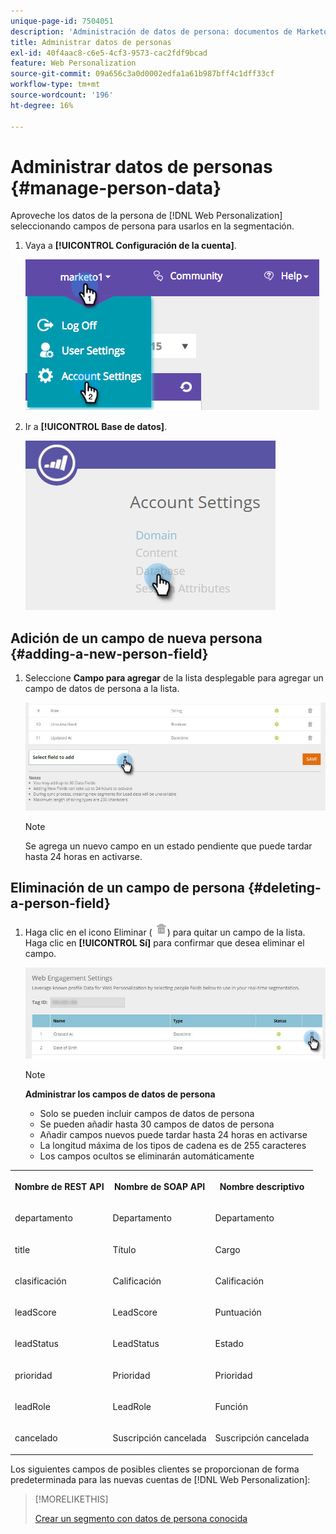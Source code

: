 ```yaml
---
unique-page-id: 7504051
description: 'Administración de datos de persona: documentos de Marketo, documentación del producto'
title: Administrar datos de personas
exl-id: 40f4aac8-c6e5-4cf3-9573-cac2fdf9bcad
feature: Web Personalization
source-git-commit: 09a656c3a0d0002edfa1a61b987bff4c1dff33cf
workflow-type: tm+mt
source-wordcount: '196'
ht-degree: 16%

---
```


# Administrar datos de personas {#manage-person-data}

Aproveche los datos de la persona de [!DNL Web Personalization] seleccionando campos de persona para usarlos en la segmentación.

1. Vaya a **[!UICONTROL Configuración de la cuenta]**.

   ![](assets/image2015-5-7-15-3a17-3a23.png)

1. Ir a **[!UICONTROL Base de datos]**.

   ![](assets/account-settings-dropdown-database.jpg)

## Adición de un campo de nueva persona {#adding-a-new-person-field}

1. Seleccione **Campo para agregar** de la lista desplegable para agregar un campo de datos de persona a la lista.

   ![](assets/add-a-person-field-hand.jpg)

   >[!NOTE]
   >
   >Se agrega un nuevo campo en un estado pendiente que puede tardar hasta 24 horas en activarse.

## Eliminación de un campo de persona {#deleting-a-person-field}

1. Haga clic en el icono Eliminar ( ![—](assets/image2015-3-24-13-3a45-3a56.png)) para quitar un campo de la lista. Haga clic en **[!UICONTROL Sí]** para confirmar que desea eliminar el campo.

   ![](assets/web-engagement-settings-delete.jpg)

   >[!NOTE]
   >
   >**Administrar los campos de datos de persona**
   >
   >* Solo se pueden incluir campos de datos de persona
   >* Se pueden añadir hasta 30 campos de datos de persona
   >* Añadir campos nuevos puede tardar hasta 24 horas en activarse
   >* La longitud máxima de los tipos de cadena es de 255 caracteres
   >* Los campos ocultos se eliminarán automáticamente

<table>
 <tbody>
  <tr>
   <th><p>Nombre de REST API</p></th>
   <th><p>Nombre de SOAP API</p></th>
   <th><p>Nombre descriptivo</p></th>
  </tr>
  <tr>
   <td><p>departamento</p></td>
   <td><p>Departamento</p></td>
   <td><p>Departamento</p></td>
  </tr>
  <tr>
   <td><p>title</p></td>
   <td><p>Título</p></td>
   <td><p>Cargo</p></td>
  </tr>
  <tr>
   <td><p>clasificación</p></td>
   <td><p>Calificación</p></td>
   <td><p>Calificación</p></td>
  </tr>
  <tr>
   <td><p>leadScore</p></td>
   <td><p>LeadScore</p></td>
   <td><p>Puntuación</p></td>
  </tr>
  <tr>
   <td><p>leadStatus</p></td>
   <td><p>LeadStatus</p></td>
   <td><p>Estado</p></td>
  </tr>
  <tr>
   <td><p>prioridad</p></td>
   <td><p>Prioridad</p></td>
   <td><p>Prioridad</p></td>
  </tr>
  <tr>
   <td><p>leadRole</p></td>
   <td><p>LeadRole</p></td>
   <td><p>Función</p></td>
  </tr>
  <tr>
   <td><p>cancelado</p></td>
   <td><p>Suscripción cancelada</p></td>
   <td><p>Suscripción cancelada</p></td>
  </tr>
 </tbody>
</table>

Los siguientes campos de posibles clientes se proporcionan de forma predeterminada para las nuevas cuentas de [!DNL Web Personalization]:

>[!MORELIKETHIS]
>
>[Crear un segmento con datos de persona conocida](/help/marketo/product-docs/web-personalization/using-web-segments/create-a-segment-using-known-person-data.md)
